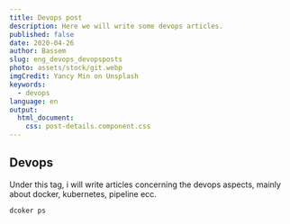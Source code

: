 ```yaml
---
title: Devops post
description: Here we will write some devops articles. 
published: false
date: 2020-04-26
author: Bassem 
slug: eng_devops_devopsposts
photo: assets/stock/git.webp
imgCredit: Yancy Min on Unsplash
keywords:
  - devops
language: en
output:
  html_document:
    css: post-details.component.css
---
```


## Devops
Under this tag, i will write articles concerning the devops aspects, mainly about docker, kubernetes, pipeline ecc.

```bash
dcoker ps
```

